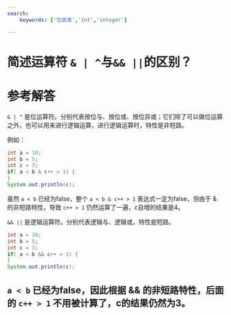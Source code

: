```yaml
---
search:
    keywords: ['包装类','int','integer']

---
```



# 简述运算符 `& | ^`与`&& ||`的区别？

# 参考解答

`& | ^` 是位运算符。分别代表按位与、按位或、按位异或；它们除了可以做位运算之外，也可以用来进行逻辑运算，进行逻辑运算时，特性是非短路。

例如：
```java
int a = 10;
int b = 5;
int c = 3;
if( a < b & c++ > 1) {
}
System.out.println(c);
```
虽然 `a < b` 已经为false，整个 `a < b & c++ > 1` 表达式一定为false，但由于 & 的非短路特性，导致 `c++ > 1` 仍然运算了一遍，c自增的结果是4。

`&& ||` 是逻辑运算符。分别代表逻辑与、逻辑或，特性是短路。
```java
int a = 10;
int b = 5;
int c = 3;
if( a < b && c++ > 1) {
}
System.out.println(c);
```
`a < b` 已经为false，因此根据 && 的非短路特性，后面的 `c++ > 1` 不用被计算了，c的结果仍然为3。
---



